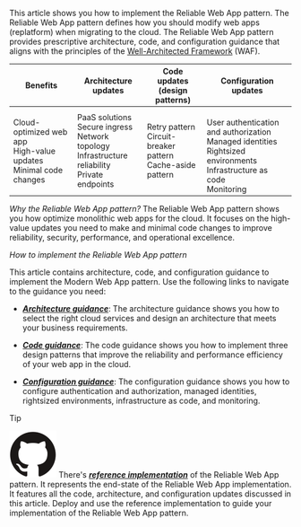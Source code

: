 This article shows you how to implement the Reliable Web App pattern. The Reliable Web App pattern defines how you should modify web apps (replatform) when migrating to the cloud. The Reliable Web App pattern provides prescriptive architecture, code, and configuration guidance that aligns with the principles of the [Well-Architected Framework](/azure/well-architected/) (WAF).

| Benefits | Architecture updates | Code updates<br>(design patterns) | Configuration updates |
|----------|--------------|--------------|---------------|
| Cloud-optimized web app <br> High-value updates <br>Minimal code changes | PaaS solutions<br>Secure ingress<br>Network topology<br>Infrastructure reliability<br>Private endpoints | Retry pattern<br>Circuit-breaker pattern<br>Cache-aside pattern | <br>User authentication and authorization<br>Managed identities <br>Rightsized environments <br>Infrastructure as code <br> Monitoring|

*Why the Reliable Web App pattern?* The Reliable Web App pattern shows you how optimize monolithic web apps for the cloud. It focuses on the high-value updates you need to make and minimal code changes to improve reliability, security, performance, and operational excellence.

*How to implement the Reliable Web App pattern*

This article contains architecture, code, and configuration guidance to implement the Modern Web App pattern. Use the following links to navigate to the guidance you need: 

- [***Architecture guidance***](#architecture-guidance): The architecture guidance shows you how to select the right cloud services and design an architecture that meets your business requirements.

- [***Code guidance***](#code-guidance): The code guidance shows you how to implement three design patterns that improve the reliability and performance efficiency of your web app in the cloud.

- [***Configuration guidance***](#configuration-guidance): The configuration guidance shows you how to configure authentication and authorization, managed identities, rightsized environments, infrastructure as code, and monitoring.

> [!TIP]
> ![GitHub logo](../../../../../_images/github.svg) There's [***reference implementation***](reference-implementation) of the Reliable Web App pattern. It represents the end-state of the Reliable Web App implementation. It features all the code, architecture, and configuration updates discussed in this article. Deploy and use the reference implementation to guide your implementation of the Reliable Web App pattern.